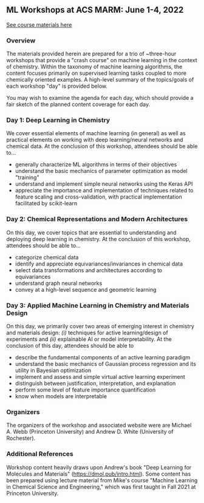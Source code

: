 ## ML Workshops at ACS MARM: June 1-4, 2022

[See course materials here](https://webbtheosim.github.io/ml-workshop-acsmarm2022/)

### Overview
The materials provided herein are prepared for a trio of ~three-hour workshops that provide a "crash course" on machine learning in the context of chemistry. Within the taxonomy of machine learning algorithms, the content focuses primarily on supervised learning tasks coupled to more chemically oriented examples. A high-level summary of the topics/goals of each workshop "day" is provided below. 

You may wish to examine the agenda for each day, which should provide a fair sketch of the planned content coverage for each day.

### Day 1: Deep Learning in Chemistry
We cover essential elements of machine learning (in general) as well as practical elements on working with deep learning/neural networks and chemical data. At the conclusion of this workshop, attendees should be able to...
+ generally characterize ML algorithms in terms of their objectives
+ understand the basic mechanics of parameter optimization as model "training"
+ understand and implement simple neural networks using the Keras API
+ appreciate the importance and implementation of techniques related to feature scaling and cross-validation, with practical implementation facilitated by scikit-learn

### Day 2: Chemical Representations and Modern Architectures
On this day, we cover topics that are essential to understanding and deploying deep learning in chemistry. At the conclusion of this workshop, attendees should be able to...
+ categorize chemical data
+ identify and appreciate equivariances/invariances in chemical data
+ select data transformations and architectures according to equivariances
+ understand graph neural networks
+ convey at a high-level sequence and geometric learning

### Day 3: Applied Machine Learning in Chemistry and Materials Design
On this day, we primarily cover two areas of emerging interest in chemistry and materials design: *(i)* techniques for active learning/design of experiments and *(ii)* explainable AI or model interpretability. At the conclusion of this day, attendees should be able to
+ describe the fundamental components of an active learning paradigm
+ understand the basic mechanics of Gaussian process regression and its utility in Bayesian optimization
+ implement and assess and simple virtual active learning experiment
+ distinguish between justification, interpretation, and explanation
+ perform some level of feature importance quantification
+ know when models are interpretable 


### Organizers
The organizers of the workshop and associated website were are Michael A. Webb (Princeton University) and Andrew D. White (University of Rochester).

### Additional References
Workshop content heavily draws upon Andrew's book "Deep Learning for Molecules and Materials" (https://dmol.pub/intro.html). Some content has been prepared using lecture material from Mike's course "Machine Learning in Chemical Science and Engineering," which was first taught in Fall 2021 at Princeton University.  

